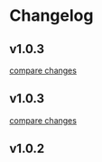 # Changelog


## v1.0.3

[compare changes](https://github.com/maximas31/feedefy-nuxt/compare/v1.0.3...v1.0.3)

## v1.0.3

[compare changes](https://github.com/maximas31/feedefy-nuxt/compare/v1.0.2...v1.0.3)

## v1.0.2

